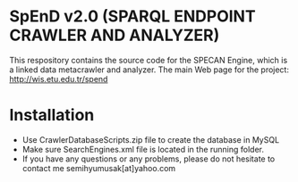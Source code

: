 # SpEnD v2.0 (SPARQL ENDPOINT CRAWLER AND ANALYZER)
This respository contains the source code for the SPECAN Engine, which is a linked data metacrawler and analyzer.
The main Web page for the project: http://wis.etu.edu.tr/spend
# Installation
- Use CrawlerDatabaseScripts.zip file to create the database in MySQL
- Make sure SearchEngines.xml file is located in the running folder.
- If you have any questions or any problems, please do not hesitate to contact me semihyumusak[at]yahoo.com